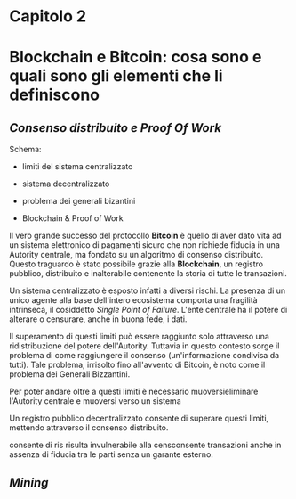 Capitolo 2
==
Blockchain e Bitcoin: cosa sono e quali sono gli elementi che li definiscono
==

## *Consenso distribuito e Proof Of Work*

Schema:
* limiti del sistema centralizzato

* sistema decentralizzato

* problema dei generali bizantini

* Blockchain & Proof of Work

Il vero grande successo del protocollo **Bitcoin** è quello di aver dato vita ad un sistema elettronico di pagamenti sicuro che non richiede fiducia in una Autority centrale, ma fondato su un algoritmo di consenso distribuito. Questo traguardo è stato possibile grazie alla **Blockchain**, un registro pubblico, distribuito e inalterabile contenente la storia di tutte le transazioni.

Un sistema centralizzato è esposto infatti a diversi rischi. La presenza di un unico agente alla base dell'intero ecosistema comporta una fragilità intrinseca, il cosiddetto *Single Point of Failure*. L'ente centrale ha il potere di alterare o censurare, anche in buona fede, i dati.

Il superamento di questi limiti può essere raggiunto solo attraverso una ridistribuzione del potere dell'Autority. Tuttavia in questo contesto sorge il problema di come raggiungere il consenso (un'informazione condivisa da tutti). Tale problema, irrisolto fino all'avvento di Bitcoin, è noto come il problema dei Generali Bizzantini. 

 Per poter andare oltre a questi limiti è necessario muoversieliminare l'Autority centrale e muoversi verso un sistema

Un registro pubblico decentralizzato consente di superare questi limiti, mettendo  attraverso il consenso distribuito.


consente di ris risulta invulnerabile alla censconsente transazioni anche in assenza di fiducia tra le parti senza un garante esterno.



## *Mining*
